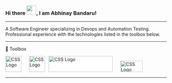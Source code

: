 ### Hi there <img src="https://raw.githubusercontent.com/MartinHeinz/MartinHeinz/master/wave.gif" width="30px">, I am Abhinay Bandaru!

---

A Software Engineer specializing in Devops and Automation Testing. Professional experience with the technologies listed in the toolbox below.

---

🧰 Toolbox
 
 <img src="https://cdn.worldvectorlogo.com/logos/docker.svg" alt="CSS Logo" width="50" height="50"/> &nbsp;&nbsp;&nbsp;&nbsp; <img src="https://cdn.worldvectorlogo.com/logos/jenkins-1.svg" alt="CSS Logo" width="50" height="50"/>&nbsp;&nbsp; <img src="https://cdn.worldvectorlogo.com/logos/microsoft-azure-2.svg" alt="CSS Logo" width="200" height="50"/> &nbsp;&nbsp;&nbsp;&nbsp; <img src="https://cdn.worldvectorlogo.com/logos/git.svg" alt="CSS Logo" width="70" height="35"/>
 
---

<!--
**bandaruab/bandaruab** is a ✨ _special_ ✨ repository because its `README.md` (this file) appears on your GitHub profile.

Here are some ideas to get you started:

- 🔭 I’m currently working on ...
- 🌱 I’m currently learning ...
- 👯 I’m looking to collaborate on ...
- 🤔 I’m looking for help with ...
- 💬 Ask me about ...
- 📫 How to reach me: ...
- 😄 Pronouns: ...
- ⚡ Fun fact: ...
-->
